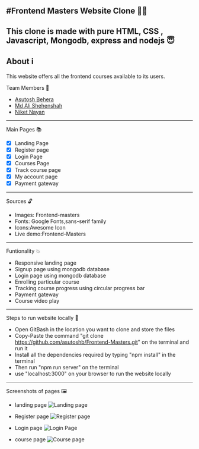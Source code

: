 #Frontend Masters Website Clone :technologist:
---

This clone is made with pure HTML, CSS , Javascript, Mongodb, express and nodejs :innocent:
---

About :information_source:
---
This website offers all the frontend courses available to its users.

Team Members :handshake:
- [Asutosh Behera](https://github.com/asutoshb)
- [Md Ali Shehenshah](https://github.com/hello-snsa)
- [Niket Nayan](https://github.com/Niket1-1)
---

Main Pages :books:
- [x] Landing Page 
- [x] Register page
- [x] Login Page
- [x] Courses Page
- [x] Track course page
- [x] My account page     
- [x] Payment gateway
---

Sources :unlock:
- Images: Frontend-masters
- Fonts: Google Fonts,sans-serif family
- Icons:Awesome Icon
- Live demo:Frontend-Masters
---

Funtionality :boom:
- Responsive landing page
- Signup page using mongodb database
- Login page using mongodb database
- Enrolling particular course
- Tracking course progress using circular progress bar
- Payment gateway
- Course video play
---

Steps to run website locally :sunflower:
- Open GitBash in the location you want to clone and store the files
- Copy-Paste the command "git clone https://github.com/asutoshb/Frontend-Masters.git" on the terminal and run it
- Install all the dependencies required by typing "npm install" in the terminal
- Then run "npm run server" on the terminal
- use "localhost:3000" on your browser to run the website locally
---

Screenshots of pages :framed_picture:
- landing page
![Landing page](https://user-images.githubusercontent.com/86410005/131209097-83a3584d-f487-4c6c-82bb-0bda631a6744.png)

- Register page
![Register page](https://user-images.githubusercontent.com/86410005/131209121-a0da56d8-e668-4db2-8d74-3474682832dc.png)

- Login page
![Login Page](https://user-images.githubusercontent.com/86410005/131209127-5a23ffab-4b2e-4401-acd3-7fb1f03c6886.png)

- course page
![Course page](https://user-images.githubusercontent.com/86410005/131209138-be3f2f35-496e-415c-bc69-04ce9cb83abc.png)



